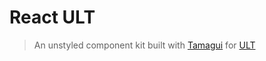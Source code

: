 # React ULT

> An unstyled component kit built with [Tamagui](https://tamagui.dev) for [ULT](https://ult.dev)
